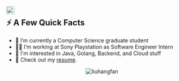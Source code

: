 <a href="https://www.linkedin.com/in/hangfan-liu-5215601b3/">
  <img align="left" alt="Hangfan Liu LinkedIn" width="22px" src="https://cdn.tomondre.com/icons/linkedinn.svg" />
</a>



<div>

[//]: # (  <img width="400px" align="right" src="https://cdn.tomondre.com/this-is-fine.jpg" />)
  <h2>⚡️ A Few Quick Facts</h2>
  <ul>
    <li>🔭 I’m currently a Computer Science graduate student</li>
    <li>👨‍💻‍ I’m working at Sony Playstation as Software Engineer Intern</li>
    <li>👀 I'm interested in Java, Golang, Backend, and Cloud stuff</li>
    <li>📙 Check out my <a href="https://github.com/liuhangfan/Resume/blob/main/Hangfan_Liu_Software_Engineer.pdf">resume</a>.</li>
  </ul>
</div>

<p align="center"> <img src="https://github-readme-stats.vercel.app/api?username=liuhangfan&show_icons=true&theme=great-gatsby" alt="liuhangfan" />
